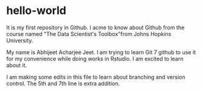 # hello-world

It is my first repository in Github. I acme to know about Github from the course named "The Data Scientist's Toolbox"from Johns Hopkins University.

My name is Abhijeet Acharjee Jeet. I am trying to learn Git 7 github to use it for my convenience while doing works in Rstudio. I am excited to learn about it.

I am making some edits in this file to learn about branching and version control. The 5th and 7th line is extra addition.
